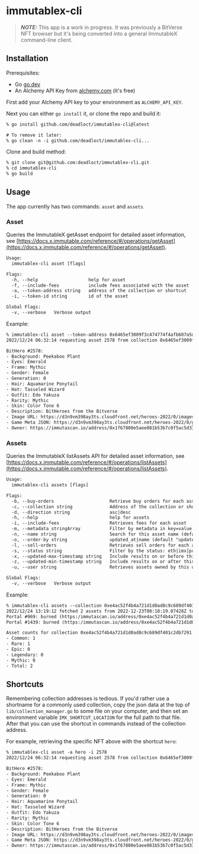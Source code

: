 # immutablex-cli

> **_NOTE:_**  This app is a work in progress. It was previously a BitVerse NFT browser but it's being converted into a general ImmutableX command-line client.

## Installation

Prerequisites:

* Go [go.dev](https://go.dev/)
* An Alchemy API Key from [alchemy.com](https://alchemy.com) (it's free)

First add your Alchemy API key to your environment as `ALCHEMY_API_KEY`.

Next you can either `go install` it, or clone the repo and build it:

```txt
% go install github.com/deadloct/immutablex-cli@latest

# To remove it later:
% go clean -n -i github.com/deadloct/immutablex-cli...
```

Clone and build method:

```txt
% git clone git@github.com:deadloct/immutablex-cli.git
% cd immutablex-cli
% go build
```

## Usage

The app currently has two commands: `asset` and `assets`.

### Asset

Queries the ImmutableX getAsset endpoint for detailed asset information, see [https://docs.x.immutable.com/reference/#/operations/getAsset](https://docs.x.immutable.com/reference/#/operations/getAsset).

```txt
Usage:
  immutablex-cli asset [flags]

Flags:
  -h, --help                   help for asset
  -f, --include-fees           include fees associated with the asset
  -a, --token-address string   address of the collection or shortcut
  -i, --token-id string        id of the asset

Global Flags:
  -v, --verbose   Verbose output
```

Example:

```txt
% immutablex-cli asset --token-address 0x6465ef3009f3c474774f4afb607a5d600ea71d95 --token-id 2578
2022/12/24 06:32:14 requesting asset 2578 from collection 0x6465ef3009f3c474774f4afb607a5d600ea71d95

BitHero #2578:
- Background: Peekaboo Plant
- Eyes: Emerald
- Frame: Mythic
- Gender: Female
- Generation: 0
- Hair: Aquamarine Ponytail
- Hat: Tasseled Wizard
- Outfit: Edo Yakuza
- Rarity: Mythic
- Skin: Color Tone 6
- Description: BitHeroes from the Bitverse
- Image URL: https://d3n9vm398ay3ts.cloudfront.net/heroes-2022/0/images/hero-2578.gif
- Game Meta JSON: https://d3n9vm398ay3ts.cloudfront.net/heroes-2022/0/game_meta/hero-2578.json
- Owner: https://immutascan.io/address/0x1f67800e5aee081b53b7c0f5ac5d33f23e6d1252
```

### Assets

Queries the ImmutableX listAssets API for detailed asset information, see [https://docs.x.immutable.com/reference/#/operations/listAssets](https://docs.x.immutable.com/reference/#/operations/listAssets).

```txt
Usage:
  immutablex-cli assets [flags]

Flags:
  -b, --buy-orders                     Retrieve buy orders for each asset
  -c, --collection string              Address of the collection or shortcut
  -d, --direction string               asc|desc
  -h, --help                           help for assets
  -i, --include-fees                   Retrieves fees for each asset
  -m, --metadata stringArray           Filter by metadata in key=value format (repeatable). For example "immutable-cli assets -m Rarity=Mythic -m Generation=0. Note that metadata keys and values are case sensitive.
  -n, --name string                    Search for this asset name (default "desc")
  -o, --order-by string                updated_at|name (default "updated_at")
  -l, --sell-orders                    Retrieves sell orders for each asset
  -s, --status string                  Filter by the status: eth|imx|preparing_withdrawal|withdrawable|burned
  -x, --updated-max-timestamp string   Include results on or before this time in ISO 8601 UTC format
  -z, --updated-min-timestamp string   Include results on or after this time in ISO 8601 UTC format
  -u, --user string                    Retrieves assets owned by this user/wallet address

Global Flags:
  -v, --verbose   Verbose output
```

Example:

```txt
% immutablex-cli assets --collection 0xe4ac52f4b4a721d1d0ad8c9c689df401c2db7291 --updated-min-timestamp=2022-12-23T00:00:00Z --metadata Generation=0 -v
2022/12/24 13:19:12 fetched 2 assets from 2022-12-23T08:18:19.07428Z to 2022-12-24T13:13:50.647132Z
Portal #969: burned (https:/immutascan.io/address/0xe4ac52f4b4a721d1d0ad8c9c689df401c2db7291/969)
Portal #1439: burned (https:/immutascan.io/address/0xe4ac52f4b4a721d1d0ad8c9c689df401c2db7291/1439)

Asset counts for collection 0xe4ac52f4b4a721d1d0ad8c9c689df401c2db7291:
- Common: 1
- Rare: 1
- Epic: 0
- Legendary: 0
- Mythic: 0
- Total: 2
```

## Shortcuts

Remembering collection addresses is tedious. If you'd rather use a shortname for a commonly used collection, copy the json data at the top of `lib/collection_manager.go` to some file on your computer, and then set an environment variable `IMX_SHORTCUT_LOCATION` for the full path to that file. After that you can use the shortcut in commands instead of the collection address.

For example, retrieving the specific NFT above with the shortcut `hero`:

```txt
% immutablex-cli asset -a hero -i 2578
2022/12/24 06:32:14 requesting asset 2578 from collection 0x6465ef3009f3c474774f4afb607a5d600ea71d95

BitHero #2578:
- Background: Peekaboo Plant
- Eyes: Emerald
- Frame: Mythic
- Gender: Female
- Generation: 0
- Hair: Aquamarine Ponytail
- Hat: Tasseled Wizard
- Outfit: Edo Yakuza
- Rarity: Mythic
- Skin: Color Tone 6
- Description: BitHeroes from the Bitverse
- Image URL: https://d3n9vm398ay3ts.cloudfront.net/heroes-2022/0/images/hero-2578.gif
- Game Meta JSON: https://d3n9vm398ay3ts.cloudfront.net/heroes-2022/0/game_meta/hero-2578.json
- Owner: https://immutascan.io/address/0x1f67800e5aee081b53b7c0f5ac5d33f23e6d1252
```
